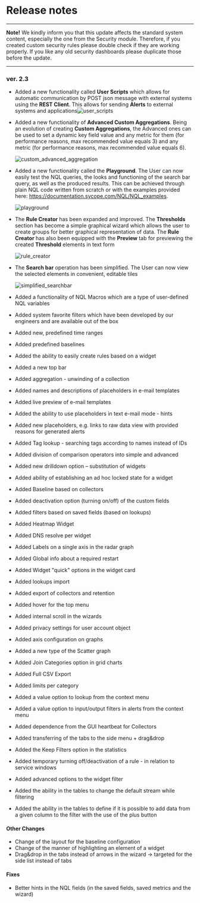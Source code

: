 # Release notes

---

**Note!**
We kindly inform you that this update affects the standard system content, especially the one from the Security module. Therefore, if you created custom security rules please double check if they are working properly. If you like any old security dashboards please duplicate those before the update.

---

### ver. 2.3

- Added a new functionality called **User Scripts** which allows for automatic communication by POST json message with external systems using the **REST Client**. This allows for sending **Alerts** to external systems and applications![user_scripts](assets_07-Release%20notes/user_scripts.jpg)

- Added a new functionality of **Advanced Custom Aggregations**. Being an evolution of creating **Custom Aggregations**, the Advanced ones can be used to set a dynamic key field value and any metric for them (for performance reasons, max recommended value equals 3) and any metric (for performance reasons, max recommended value equals 6). 

  ![custom_advanced_aggregation](assets_07-Release%20notes/custom_advanced_aggregation.jpg)

  
  
- Added a new functionality called the **Playground**. The User can now easily test the NQL queries, the looks and functioning of the search bar query, as well as the produced results. This can be achieved through plain NQL code written from scratch or with the examples provided here: https://documentation.sycope.com/NQL/NQL_examples. 
  
  ![playground](assets_07-Release%20notes/playground.jpg)
  
- The **Rule Creator** has been expanded and improved. The **Thresholds** section has become a simple graphical wizard which allows the user to create groups for better graphical representation of data. The **Rule Creator** has also been equipped with the **Preview** tab for previewing the created **Threshold** elements in text form

  ![rule_creator](assets_07-Release%20notes/rule_creator.jpg)

- The **Search bar** operation has been simplified. The User can now view the selected elements in convenient, editable tiles

  ![simplified_searchbar](assets_07-Release%20notes/simplified_searchbar.jpg)

- Added a functionality of NQL Macros which are a type of user-defined NQL variables

- Added system favorite filters which have been developed by our engineers and are available out of the box   

- Added new, predefined time ranges

- Added predefined baselines

- Added the ability to easily create rules based on a widget

- Added a new top bar

- Added aggregation - unwinding of a collection

- Added names and descriptions of placeholders in e-mail templates

- Added live preview of e-mail templates

- Added the ability to use placeholders in text e-mail mode - hints

- Added new placeholders, e.g. links to raw data view with provided reasons for generated alerts

- Added Tag lookup - searching tags according to names instead of IDs

- Added division of comparison operators into simple and advanced

- Added new drilldown option – substitution of widgets

- Added ability of establishing an ad hoc locked state for a widget

- Added Baseline based on collectors

- Added deactivation option (turning on/off) of the custom fields

- Added filters based on saved fields (based on lookups)

- Added Heatmap Widget

- Added DNS resolve per widget

- Added Labels on a single axis in the radar graph

- Added Global info about a required restart

- Added Widget "quick" options in the widget card 

- Added lookups import

- Added export of collectors and retention

- Added hover for the top menu

- Added internal scroll in the wizards

- Added privacy settings for user account object 

- Added axis configuration on graphs

- Added a new type of the Scatter graph

- Added Join Categories option in grid charts

- Added Full CSV Export

- Added limits per category

- Added a value option to lookup from the context menu

- Added a value option to input/output filters in alerts from the context menu

- Added dependence from the GUI heartbeat for Collectors

- Added transferring of the tabs to the side menu + drag&drop

- Added the Keep Filters option in the statistics

- Added temporary turning off/deactivation of a rule - in relation to service windows

- Added advanced options to the widget filter

- Added the ability in the tables to change the default stream while filtering

- Added the ability in the tables to define if it is possible to add data from a given column to the filter with the use of the plus button

  

#### Other Changes

- Change of the layout for the baseline configuration
- Change of the manner of highlighting an element of a widget
- Drag&drop in the tabs instead of arrows in the wizard -> targeted for the side list instead of tabs



#### Fixes

- Better hints in the NQL fields (in the saved fields, saved metrics and the wizard)

